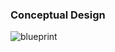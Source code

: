 ### Conceptual Design
![blueprint](https://github.com/Shim0zukushichi/Projects/assets/135439904/abc1d418-3587-49c3-b8b8-330ec7c2a13d)
